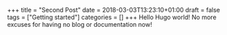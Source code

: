 +++
title = "Second Post"
date = 2018-03-03T13:23:10+01:00
draft = false
tags = ["Getting started"]
categories = []
+++
Hello Hugo world! No more excuses for having no blog or documentation now!
